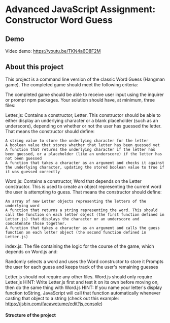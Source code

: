 # Advanced JavaScript Assignment: Constructor Word Guess


## <a name="demo"></a> Demo
Video demo: https://youtu.be/TKN4a6D8F2M

## <a name="about-this-project"></a> About this project
This project is a command line version of the classic Word Guess (Hangman game). 
The completed game should meet the following criteria:

The completed game should be able to receive user input using the inquirer or prompt npm packages.
Your solution should have, at minimum, three files:

Letter.js: Contains a constructor, Letter. This constructor should be able to either display an underlying character or a blank placeholder (such as an underscore), depending on whether or not the user has guessed the letter. That means the constructor should define:


    A string value to store the underlying character for the letter
    A boolean value that stores whether that letter has been guessed yet
    A function that returns the underlying character if the letter has been guessed, or a placeholder (like an underscore) if the letter has not been guessed
    A function that takes a character as an argument and checks it against the underlying character, updating the stored boolean value to true if it was guessed correctly


Word.js: Contains a constructor, Word that depends on the Letter constructor. This is used to create an object representing the current word the user is attempting to guess. That means the constructor should define:


    An array of new Letter objects representing the letters of the underlying word
    A function that returns a string representing the word. This should call the function on each letter object (the first function defined in Letter.js) that displays the character or an underscore and concatenate those together.
    A function that takes a character as an argument and calls the guess function on each letter object (the second function defined in Letter.js)



index.js: The file containing the logic for the course of the game, which depends on Word.js and:


Randomly selects a word and uses the Word constructor to store it
Prompts the user for each guess and keeps track of the user's remaining guesses


Letter.js should not require any other files.
Word.js should only require Letter.js
HINT: Write Letter.js first and test it on its own before moving on, then do the same thing with Word.js
HINT: If you name your letter's display function toString, JavaScript will call that function automatically whenever casting that object to a string (check out this example: https://jsbin.com/facawetume/edit?js,console)


#### <a name="structure-of-project"></a> Structure of the project
